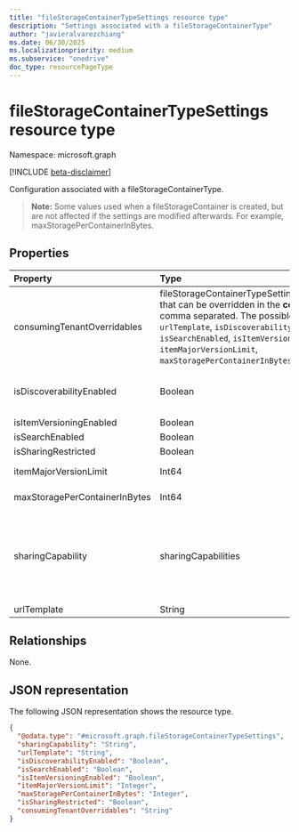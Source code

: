 ```yaml
---
title: "fileStorageContainerTypeSettings resource type"
description: "Settings associated with a fileStorageContainerType"
author: "javieralvarezchiang"
ms.date: 06/30/2025
ms.localizationpriority: medium
ms.subservice: "onedrive"
doc_type: resourcePageType
---
```


# fileStorageContainerTypeSettings resource type

Namespace: microsoft.graph

[!INCLUDE [beta-disclaimer](../../includes/beta-disclaimer.md)]

Configuration associated with a fileStorageContainerType. 

>**Note:**  Some values used when a fileStorageContainer is created, but are not affected if the settings are modified afterwards. For example, maxStoragePerContainerInBytes.


## Properties
|Property|Type|Description|
|:---|:---|:---|
|consumingTenantOverridables|fileStorageContainerTypeSettingsOverrideSettings that can be overridden in the **consuming tenant**, comma separated. The possible values are: `urlTemplate`, `isDiscoverabilityEnabled`, `isSearchEnabled`, `isItemVersioningEnabled`, `itemMajorVersionLimit`, `maxStoragePerContainerInBytes`.|
|isDiscoverabilityEnabled|Boolean|Enables or disables surface of items from containers in experiences like my activity or M356|
|isItemVersioningEnabled|Boolean|Controls item versioning.|
|isSearchEnabled|Boolean|Defines if search is enabled.|
|isSharingRestricted|Boolean|Controls if sharing is restricted.|
|itemMajorVersionLimit|Int64|Maximum number of versions. Versioning must be enabled.|
|maxStoragePerContainerInBytes|Int64|Controls maximum storage in bytes.|
|sharingCapability|sharingCapabilities|Sharing capabilities permitted for containers. This value can always be overriden in the registration if needed. The possible values are: `disabled`, `externalUserSharingOnly`, `externalUserAndGuestSharing`, `existingExternalUserSharingOnly`.|
|urlTemplate|String|Pattern used to redirect files.|

## Relationships
None.

## JSON representation
The following JSON representation shows the resource type.
<!-- {
  "blockType": "resource",
  "@odata.type": "microsoft.graph.fileStorageContainerTypeSettings"
}
-->
``` json
{
  "@odata.type": "#microsoft.graph.fileStorageContainerTypeSettings",
  "sharingCapability": "String",
  "urlTemplate": "String",
  "isDiscoverabilityEnabled": "Boolean",
  "isSearchEnabled": "Boolean",
  "isItemVersioningEnabled": "Boolean",
  "itemMajorVersionLimit": "Integer",
  "maxStoragePerContainerInBytes": "Integer",
  "isSharingRestricted": "Boolean",
  "consumingTenantOverridables": "String"
}
```

